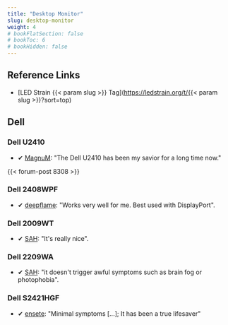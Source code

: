 ```yaml
---
title: "Desktop Monitor"
slug: desktop-monitor
weight: 4
# bookFlatSection: false
# bookToc: 6
# bookHidden: false
---
```


## Reference Links
* [LED Strain {{< param slug >}} Tag](https://ledstrain.org/t/{{< param slug >}}?sort=top)


## Dell

### Dell U2410

* ✔ [MagnuM](https://ledstrain.org/d/320-monitor-buying-guide-2018/12): "The Dell U2410 has been my savior for a long time now."

{{< forum-post 8308 >}}

### Dell 2408WPF

* ✔ [deepflame](https://ledstrain.org/d/1030-should-i-buy-ccfl-monitor/2): "Works very well for me. Best used with DisplayPort".

### Dell 2009WT

* ✔ [SAH](https://ledstrain.org/d/1530-what-to-choose-6-bit-or-8bit-ccfl-ips-or-tn/2): "It's really nice".

### Dell 2209WA 

* ✔ [SAH](https://ledstrain.org/d/1530-what-to-choose-6-bit-or-8bit-ccfl-ips-or-tn/2): "it doesn't trigger awful symptoms such as brain fog or photophobia".

### Dell S2421HGF

* ✔ [ensete](https://ledstrain.org/d/1529-feedback-from-microsoft-os-engineers-and-something-that-is-helping-me/12): "Minimal symptoms [...]; It has been a true lifesaver"
